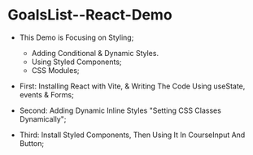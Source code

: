 # GoalsList--React-Demo

* This Demo is Focusing on Styling;
    - Adding Conditional & Dynamic Styles.
    - Using Styled Components;
    - CSS Modules;

* First: Installing React with Vite, & Writing The Code Using useState, events & Forms;

* Second: Adding Dynamic Inline Styles "Setting CSS Classes Dynamically";

* Third: Install Styled Components, Then Using It In CourseInput And Button;